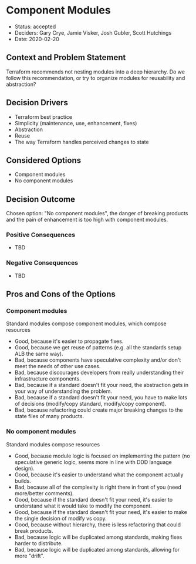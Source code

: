 # Component Modules

* Status: accepted 
* Deciders: Gary Crye, Jamie Visker, Josh Gubler, Scott Hutchings
* Date: 2020-02-20

<!-- Technical Story: [description | ticket/issue URL] optional -->

## Context and Problem Statement

Terraform recommends not nesting modules into a deep hierarchy. Do we follow this recommendation, or try to organize modules for reusability and abstraction?

## Decision Drivers <!-- optional -->

* Terraform best practice
* Simplicity (maintenance, use, enhancement, fixes)
* Abstraction
* Reuse
* The way Terraform handles perceived changes to state

## Considered Options

* Component modules 
* No component modules 

## Decision Outcome

Chosen option: "No component modules", the danger of breaking products and the pain of enhancement is too high with component modules.

### Positive Consequences <!-- optional -->

* TBD

### Negative Consequences <!-- optional -->

* TBD

## Pros and Cons of the Options <!-- optional -->

### Component modules 

Standard modules compose component modules, which compose resources

* Good, because it's easier to propagate fixes.
* Good, because we get reuse of patterns (e.g. all the standards setup ALB the same way).
* Bad, because components have speculative complexity and/or don't meet the needs of other use cases.
* Bad, because discourages developers from really understanding their infrastructure components.
* Bad, because if a standard doesn't fit your need, the abstraction gets in your way of understanding the problem.
* Bad, because if a standard doesn't fit your need, you have to make lots of decisions (modify/copy standard, modify/copy component).
* Bad, because refactoring could create major breaking changes to the state files of many products.

### No component modules 

Standard modules compose resources

* Good, because module logic is focused on implementing the pattern (no speculative generic logic, seems more in line with DDD language design).
* Good, because it's easier to understand what the component actually builds.
* Bad, because all of the complexity is right there in front of you (need more/better comments).
* Good, because if the standard doesn't fit your need, it's easier to understand what it would take to modify the component.
* Good, because if the standard doesn't fit your need, it's easier to make the single decision of modify vs copy.
* Good, because without hierarchy, there is less refactoring that could break products.
* Bad, because logic will be duplicated among standards, making fixes harder to distribute.
* Bad, because logic will be duplicated among standards, allowing for more "drift".


<!-- ## Links optional -->

<!-- * [Link type] [Link to ADR] example: Refined by [ADR-0005](0005-example.md) -->
<!-- * … numbers of links can vary -->
